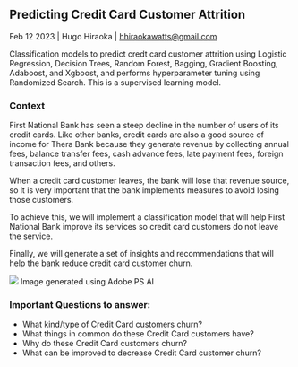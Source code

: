 ## Predicting Credit Card Customer Attrition

Feb 12 2023 | Hugo Hiraoka | <hhiraokawatts@gmail.com>

Classification models to predict credt card customer attrition using Logistic Regression, Decision Trees, Random Forest, Bagging, Gradient Boosting, Adaboost, and Xgboost, and performs hyperparameter tuning using Randomized Search. This is a supervised learning model.

### Context

First National Bank has seen a steep decline in the number of users of its credit cards. Like other banks, credit cards are also a good source of income for Thera Bank because they generate revenue by collecting annual fees, balance transfer fees, cash advance fees, late payment fees, foreign transaction fees, and others.

When a credit card customer leaves, the bank will lose that revenue source, so it is very important that the bank implements measures to avoid losing those customers.

To achieve this, we will implement a classification model that will help First National Bank improve its services so credit card customers do not leave the service.

Finally, we will generate a set of insights and recommendations that will help the bank reduce credit card customer churn.

![](https://i.imgur.com/xdehJ3f.jpg)
Image generated using Adobe PS AI

### Important Questions to answer:

- What kind/type of Credit Card customers churn?
- What things in common do these Credit Card customers have?
- Why do these Credit Card customers churn?
- What can be improved to decrease Credit Card customer churn?
